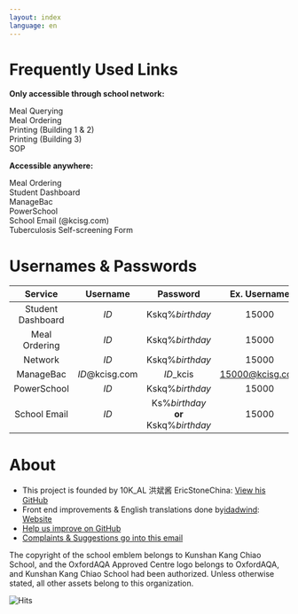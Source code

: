 ```yaml
---
layout: index
language: en
---
```


# Frequently Used Links

**Only accessible through school network:**

<div class="button-link" href="https://ordering.kcisec.com/chaxun.asp">Meal Querying</div>
<div class="button-link" href="https://ordering.kcisec.com/index.asp">Meal Ordering</div>
<div class="button-link" href="https://192.168.80.60/">Printing (Building 1 & 2)</div>
<div class="button-link" href="http://192.168.80.68/">Printing (Building 3)</div>
<div class="button-link" href="https://sop.kcisec.com/">SOP</div>

**Accessible anywhere:**

<div class="button-link" href="https://ordering.kcisec.com/ordering">Meal Ordering</div>
<div class="button-link" href="https://portal.kcisec.com/China">Student Dashboard</div>
<div class="button-link" href="https://kcisec.managebac.cn">ManageBac</div>
<div class="button-link" href="https://powerschool.kcisec.org.cn/public/">PowerSchool</div>
<div class="button-link" href="https://mail.kcisg.com">School Email (@kcisg.com)
</div>
<div class="button-link" href="https://portal.kcisec.com/login/Account/LogHC">Tuberculosis Self-screening Form</div>

# Usernames & Passwords

|Service|Username|Password|Ex. Username|Ex. Password|
|:---:|:---:|:---:|:---:|:---:|
|Student Dashboard|*ID*|Kskq%*birthday*|15000|Kskq%20080909|
|Meal Ordering|*ID*|Kskq%*birthday*|15000|Kskq%20080909|
|Network|*ID*|Kskq%*birthday*|15000|Kskq%20080909|
|ManageBac|*ID*@kcisg.com|*ID*_kcis|15000@kcisg.com|15000_kcis|
|PowerSchool|*ID*|Kskq%*birthday*|15000|Kskq%20080909|
|School Email|*ID*|Ks%*birthday* **or** Kskq%*birthday*|15000|Ks@20080909|

# About

- This project is founded by 10K_AL 洪斌酱 EricStoneChina: [View his GitHub](https://github.com/EricStoneChina)
- Front end improvements & English translations done by[idadwind](https://www.github.com/idadwind1): [Website](https://www.idadwind.fun)
- [Help us improve on GitHub](https://www.github.com/KCISEastCampus)
- [Complaints & Suggestions go into this email](mailto:report@kcisec.site)

The copyright of the school emblem belongs to Kunshan Kang Chiao School, and the OxfordAQA Approved Centre logo belongs to OxfordAQA, and Kunshan Kang Chiao School had been authorized. Unless otherwise stated, all other assets belong to this organization.

![Hits](https://hits.seeyoufarm.com/api/count/incr/badge.svg?url=https%3A%2F%2Fkcisec.site&count_bg=%2379C83D&title_bg=%23555555&icon=googleclassroom.svg&icon_color=%23E7E7E7&title=%E7%BD%91%E7%AB%99%E8%AE%BF%E9%97%AE%E6%AC%A1%E6%95%B0&edge_flat=false)
